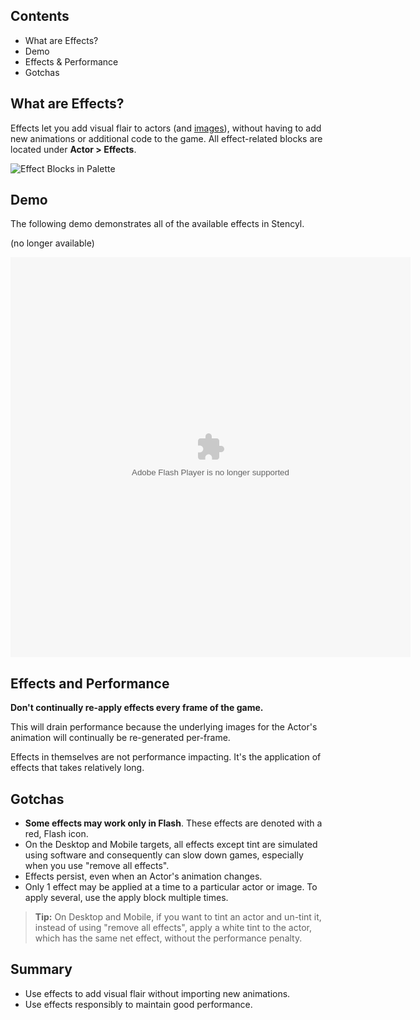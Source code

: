 ## Contents

* What are Effects?
* Demo
* Effects & Performance
* Gotchas


## What are Effects?

Effects let you add visual flair to actors (and [images](http://www.stencyl.com/help/view/image-api)), without having to add new animations or additional code to the game. All effect-related blocks are located under **Actor > Effects**.

![Effect Blocks in Palette](https://raw.githubusercontent.com/Stencyl/stencylpedia/master/chapter-6/images/effects-1.png)


## Demo

The following demo demonstrates all of the available effects in Stencyl.

(no longer available)

<embed allowscriptaccess="never" height="640" quality="high" src="http://dl.dropbox.com/u/2769678/EffectsSandbox.swf" type="application/x-shockwave-flash" width="640"></embed>


## Effects and Performance

**Don't continually re-apply effects every frame of the game.**

This will drain performance because the underlying images for the Actor's animation will continually be re-generated per-frame.

Effects in themselves are not performance impacting. It's the application of effects that takes relatively long.

 
## Gotchas

* **Some effects may work only in Flash**. These effects are denoted with a red, Flash icon.
* On the Desktop and Mobile targets, all effects except tint are simulated using software and consequently can slow down games, especially when you use "remove all effects".
* Effects persist, even when an Actor's animation changes.
* Only 1 effect may be applied at a time to a particular actor or image. To apply several, use the apply block multiple times.

> **Tip:** On Desktop and Mobile, if you want to tint an actor and un-tint it, instead of using "remove all effects", apply a white tint to the actor, which has the same net effect, without the performance penalty.
 

## Summary

* Use effects to add visual flair without importing new animations.
* Use effects responsibly to maintain good performance.
